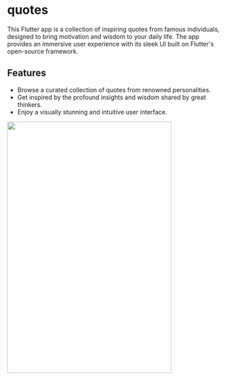 # quotes
This Flutter app is a collection of inspiring quotes from famous individuals, designed to bring motivation and wisdom to your daily life. The app provides an immersive user experience with its sleek UI built on Flutter's open-source framework. 

## Features
* Browse a curated collection of quotes from renowned personalities.
* Get inspired by the profound insights and wisdom shared by great thinkers.
* Enjoy a visually stunning and intuitive user interface.

<img src="https://github.com/anettaj/Qoutes/assets/58222128/ca1fe5fc-0413-4b3c-bdfc-585f98d97425.png" width="380" height="580">
